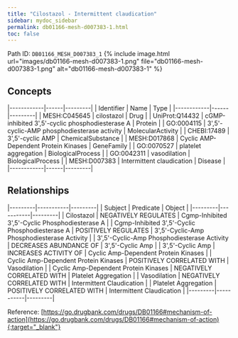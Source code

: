 ```yaml
---
title: "Cilostazol - Intermittent claudication"
sidebar: mydoc_sidebar
permalink: db01166-mesh-d007383-1.html
toc: false 
---
```



Path ID: `DB01166_MESH_D007383_1`
{% include image.html url="images/db01166-mesh-d007383-1.png" file="db01166-mesh-d007383-1.png" alt="db01166-mesh-d007383-1" %}

## Concepts

|------------|------|---------|
| Identifier | Name | Type    |
|------------|------|---------|
| MESH:C045645 | cilostazol | Drug |
| UniProt:Q14432 | cGMP-inhibited 3',5'-cyclic phosphodiesterase A | Protein |
| GO:0004115 | 3',5'-cyclic-AMP phosphodiesterase activity | MolecularActivity |
| CHEBI:17489 | 3',5'-cyclic AMP | ChemicalSubstance |
| MESH:D017868 | Cyclic AMP-Dependent Protein Kinases | GeneFamily |
| GO:0070527 | platelet aggregation | BiologicalProcess |
| GO:0042311 | vasodilation | BiologicalProcess |
| MESH:D007383 | Intermittent claudication | Disease |
|------------|------|---------|

## Relationships

|---------|-----------|---------|
| Subject | Predicate | Object  |
|---------|-----------|---------|
| Cilostazol | NEGATIVELY REGULATES | Cgmp-Inhibited 3',5'-Cyclic Phosphodiesterase A |
| Cgmp-Inhibited 3',5'-Cyclic Phosphodiesterase A | POSITIVELY REGULATES | 3',5'-Cyclic-Amp Phosphodiesterase Activity |
| 3',5'-Cyclic-Amp Phosphodiesterase Activity | DECREASES ABUNDANCE OF | 3',5'-Cyclic Amp |
| 3',5'-Cyclic Amp | INCREASES ACTIVITY OF | Cyclic Amp-Dependent Protein Kinases |
| Cyclic Amp-Dependent Protein Kinases | POSITIVELY CORRELATED WITH | Vasodilation |
| Cyclic Amp-Dependent Protein Kinases | NEGATIVELY CORRELATED WITH | Platelet Aggregation |
| Vasodilation | NEGATIVELY CORRELATED WITH | Intermittent Claudication |
| Platelet Aggregation | POSITIVELY CORRELATED WITH | Intermittent Claudication |
|---------|-----------|---------|

Reference: [https://go.drugbank.com/drugs/DB01166#mechanism-of-action](https://go.drugbank.com/drugs/DB01166#mechanism-of-action){:target="_blank"}